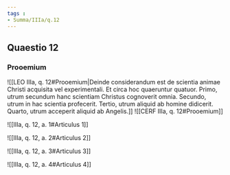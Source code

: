 ```yaml
---
tags : 
- Summa/IIIa/q.12
---
```


## Quaestio 12

### Prooemium

![[LEO IIIa, q. 12#Prooemium|Deinde considerandum est de scientia animae Christi acquisita vel experimentali. Et circa hoc quaeruntur quatuor. Primo, utrum secundum hanc scientiam Christus cognoverit omnia. Secundo, utrum in hac scientia profecerit. Tertio, utrum aliquid ab homine didicerit. Quarto, utrum acceperit aliquid ab Angelis.]]
![[CERF IIIa, q. 12#Prooemium]]

![[IIIa, q. 12, a. 1#Articulus 1]]

![[IIIa, q. 12, a. 2#Articulus 2]]

![[IIIa, q. 12, a. 3#Articulus 3]]

![[IIIa, q. 12, a. 4#Articulus 4]]

